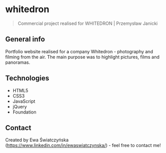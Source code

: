 # whitedron
> Commercial project realised for WHITEDRON | Przemysław Janicki

## General info
Portfolio website realised for a company Whitedron - photography and filming from the air. The main purpose was to highlight pictures, films and panoramas.

## Technologies
* HTML5
* CSS3
* JavaScript
* jQuery
* Foundation

## Contact
Created by Ewa Światczyńska (https://www.linkedin.com/in/ewaswiatczynska/) - feel free to contact me!
